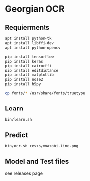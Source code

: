 # Georgian OCR

## Requierments

```bash
apt install python-tk
apt install libffi-dev
apt install python-opencv

pip install tensorflow
pip install keras
pip install cairocffi
pip install editdistance
pip install matplotlib
pip install nose2
pip install h5py

cp fonts/* /usr/share/fonts/truetype
```

## Learn

```
bin/learn.sh
```

## Predict

```
bin/ocr.sh tests/mnatobi-line.png
```

## Model and Test files

see releases page

